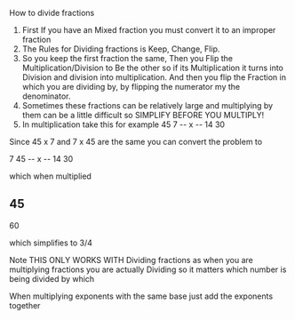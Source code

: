 
How to divide fractions

1. First If you have an Mixed fraction you must convert it to an improper fraction 
2.  The Rules for Dividing fractions is Keep, Change, Flip.
3. So you keep the first fraction the same, Then you Flip the Multiplication/Division to Be the other so if its Multiplication it turns into Division and division into multiplication. And then you flip the Fraction in which you are dividing by, by flipping the numerator my the denominator.
4. Sometimes these fractions can be relatively large and multiplying by them can be a little difficult so SIMPLIFY BEFORE YOU MULTIPLY!
5. In multiplication take this for example 
45        7
--   x     --
14        30

Since 45 x 7 and 7 x 45 are the same you can convert the problem to 

7        45
--   x    --
14        30

which when multiplied

45
--
60 

which simplifies to 3/4

Note THIS  ONLY WORKS WITH Dividing fractions as when you are multiplying fractions you are actually Dividing so it matters which number is being divided by which




When multiplying exponents with the same base just add the exponents together